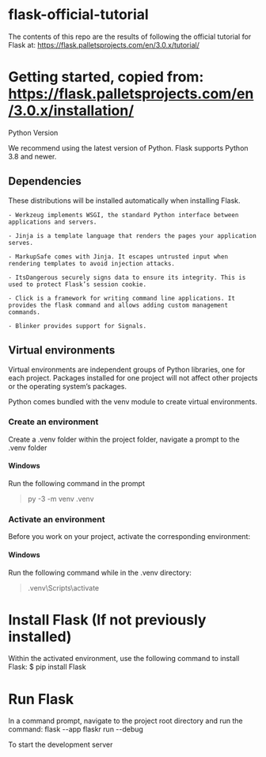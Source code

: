 # flask-official-tutorial
The contents of this repo are the results of following the official tutorial for Flask at: https://flask.palletsprojects.com/en/3.0.x/tutorial/

# Getting started, copied from: https://flask.palletsprojects.com/en/3.0.x/installation/
Python Version

We recommend using the latest version of Python. Flask supports Python 3.8 and newer.

## Dependencies

These distributions will be installed automatically when installing Flask.

    - Werkzeug implements WSGI, the standard Python interface between applications and servers.

    - Jinja is a template language that renders the pages your application serves.

    - MarkupSafe comes with Jinja. It escapes untrusted input when rendering templates to avoid injection attacks.

    - ItsDangerous securely signs data to ensure its integrity. This is used to protect Flask’s session cookie.

    - Click is a framework for writing command line applications. It provides the flask command and allows adding custom management commands.

    - Blinker provides support for Signals.

## Virtual environments
Virtual environments are independent groups of Python libraries, one for each project. Packages installed for one project will not affect other projects or the operating system’s packages.

Python comes bundled with the venv module to create virtual environments.

### Create an environment
Create a .venv folder within the project folder, navigate a prompt to the .venv folder

#### Windows
Run the following command in the prompt
> py -3 -m venv .venv

### Activate an environment
Before you work on your project, activate the corresponding environment:

#### Windows
Run the following command while in the \.venv directory:
> .venv\Scripts\activate

# Install Flask (If not previously installed)
Within the activated environment, use the following command to install Flask:
$ pip install Flask

# Run Flask
In a command prompt, navigate to the project root directory and run the command:
flask --app flaskr run --debug

To start the development server